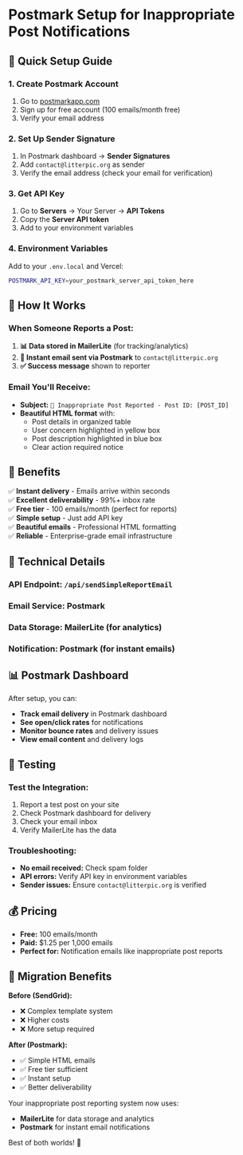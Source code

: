 # Postmark Setup for Inappropriate Post Notifications

## 🚀 Quick Setup Guide

### **1. Create Postmark Account**
1. Go to [postmarkapp.com](https://postmarkapp.com)
2. Sign up for free account (100 emails/month free)
3. Verify your email address

### **2. Set Up Sender Signature**
1. In Postmark dashboard → **Sender Signatures**
2. Add `contact@litterpic.org` as sender
3. Verify the email address (check your email for verification)

### **3. Get API Key**
1. Go to **Servers** → Your Server → **API Tokens**
2. Copy the **Server API token**
3. Add to your environment variables

### **4. Environment Variables**
Add to your `.env.local` and Vercel:

```bash
POSTMARK_API_KEY=your_postmark_server_api_token_here
```

## 📧 How It Works

### **When Someone Reports a Post:**
1. **📊 Data stored in MailerLite** (for tracking/analytics)
2. **📧 Instant email sent via Postmark** to `contact@litterpic.org`
3. **✅ Success message** shown to reporter

### **Email You'll Receive:**
- **Subject:** `🚨 Inappropriate Post Reported - Post ID: [POST_ID]`
- **Beautiful HTML format** with:
  - Post details in organized table
  - User concern highlighted in yellow box
  - Post description highlighted in blue box
  - Clear action required notice

## 🎯 Benefits

✅ **Instant delivery** - Emails arrive within seconds  
✅ **Excellent deliverability** - 99%+ inbox rate  
✅ **Free tier** - 100 emails/month (perfect for reports)  
✅ **Simple setup** - Just add API key  
✅ **Beautiful emails** - Professional HTML formatting  
✅ **Reliable** - Enterprise-grade email infrastructure  

## 🔧 Technical Details

### **API Endpoint:** `/api/sendSimpleReportEmail`
### **Email Service:** Postmark
### **Data Storage:** MailerLite (for analytics)
### **Notification:** Postmark (for instant emails)

## 📊 Postmark Dashboard

After setup, you can:
- **Track email delivery** in Postmark dashboard
- **See open/click rates** for notifications
- **Monitor bounce rates** and delivery issues
- **View email content** and delivery logs

## 🚨 Testing

### **Test the Integration:**
1. Report a test post on your site
2. Check Postmark dashboard for delivery
3. Check your email inbox
4. Verify MailerLite has the data

### **Troubleshooting:**
- **No email received:** Check spam folder
- **API errors:** Verify API key in environment variables
- **Sender issues:** Ensure `contact@litterpic.org` is verified

## 💰 Pricing

- **Free:** 100 emails/month
- **Paid:** $1.25 per 1,000 emails
- **Perfect for:** Notification emails like inappropriate post reports

## 🔄 Migration Benefits

**Before (SendGrid):**
- ❌ Complex template system
- ❌ Higher costs
- ❌ More setup required

**After (Postmark):**
- ✅ Simple HTML emails
- ✅ Free tier sufficient
- ✅ Instant setup
- ✅ Better deliverability

Your inappropriate post reporting system now uses:
- **MailerLite** for data storage and analytics
- **Postmark** for instant email notifications

Best of both worlds! 🎉
